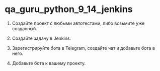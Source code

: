 # qa_guru_python_9_14_jenkins

1. Создайте проект с любыми автотестами, либо возьмите уже созданный.

2. Создайте задачу в Jenkins.

3. Зарегистрируйте бота в Telegram, создайте чат и добавьте бота в него. 

4. Добавьте бота к вашему проекту.

